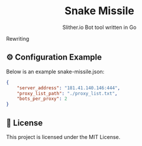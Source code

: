 <h1 align="center">Snake Missile</h1>
<p align="center">Slither.io Bot tool written in Go</p>

Rewriting

## ⚙️ Configuration Example

Below is an example snake-missile.json:

```json
{
    "server_address": "181.41.140.146:444",
    "proxy_list_path": "./proxy_list.txt",
    "bots_per_proxy": 2
}
```

## 📄 License

This project is licensed under the MIT License.
